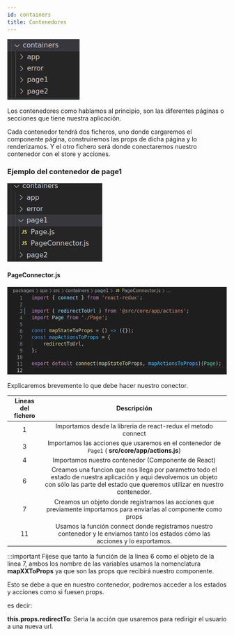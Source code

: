 ```yaml
---
id: containers
title: Contenedores
---
```


![img](../../static/img/structure/containers.png)

Los contenedores como hablamos al principio, son las diferentes páginas o secciones que tiene nuestra aplicación.

Cada contenedor tendrá dos ficheros, uno donde cargaremos el componente página, construiremos las props de dicha página y lo renderizamos. Y el otro fichero será donde conectaremos nuestro contenedor con el store y acciones.

### Ejemplo del contenedor de page1

![img](../../static/img/structure/container_page1.png)

#### PageConnector.js
![img](../../static/img/structure/container_page1_example.png)

Explicaremos brevemente lo que debe hacer nuestro conector.

| Lineas del fichero         |     Descripción|
| :-----------: | :-----------: |
| 1             | Importamos desde la libreria de react-redux el metodo connect |
| 3          | Importamos las acciones que usaremos en el contenedor de `Page1` ( **src/core/app/actions.js**) |
| 4 |  Importamos nuestro contenedor (Componente de React)    |
| 6 |  Creamos una funcion que nos llega por parametro todo el estado de nuestra aplicación y aqui devolvemos un objeto con sólo las parte del estado que queremos utilizar en nuestro contenedor.    |
| 7 |  Creamos un objeto donde registramos las acciones que previamente importamos para enviarlas al componente como props    |
| 11 |  Usamos la función connect donde registramos nuestro contenedor y le enviamos tanto los estados cómo las acciones y lo exportamos.    |

:::important
Fijese que tanto la función de la linea 6 como el objeto de la linea 7, ambos los nombre de las variables usamos la nomenclatura **mapXXToProps** ya que son las props que recibirá nuestro componente.

Esto se debe a que en nuestro contenedor, podremos acceder a los estados y acciones como si fuesen props.

es decir:

**this.props.redirectTo**: Seria la acción que usaremos para redirigir el usuario a una nueva url.

